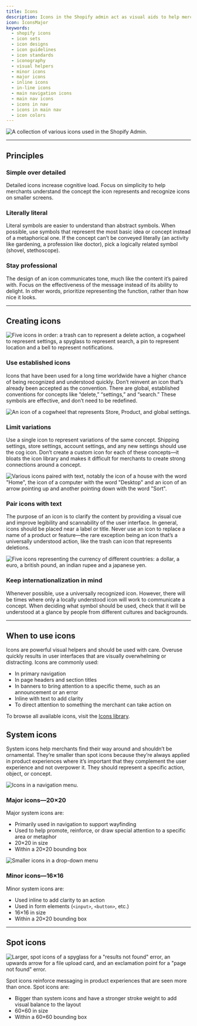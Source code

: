 ```yaml
---
title: Icons
description: Icons in the Shopify admin act as visual aids to help merchants complete tasks. They’re simple, informative, and build on the visual language of the design system.
icon: IconsMajor
keywords:
  - shopify icons
  - icon sets
  - icon designs
  - icon guidelines
  - icon standards
  - iconography
  - visual helpers
  - minor icons
  - major icons
  - inline icons
  - in-line icons
  - main navigation icons
  - main nav icons
  - icons in nav
  - icons in main nav
  - icon colors
---
```


![A collection of various icons used in the Shopify Admin.](/images/foundations/design/icons/icons-intro@2x.png)

---

## Principles

### Simple over detailed

Detailed icons increase cognitive load. Focus on simplicity to help merchants understand the concept the icon represents and recognize icons on smaller screens.

### Literally literal

Literal symbols are easier to understand than abstract symbols. When possible, use symbols that represent the most basic idea or concept instead of a metaphorical one. If the concept can’t be conveyed literally (an activity like gardening, a profession like doctor), pick a logically related symbol (shovel, stethoscope).

### Stay professional

The design of an icon communicates tone, much like the content it’s paired with. Focus on the effectiveness of the message instead of its ability to delight. In other words, prioritize representing the function, rather than how nice it looks.

---

## Creating icons

![Five icons in order: a trash can to represent a delete action, a cogwheel to represent settings, a spyglass to represent search, a pin to represent location and a bell to represent notifications.](/images/foundations/design/icons/icons-established@2x.png)

### Use established icons

Icons that have been used for a long time worldwide have a higher chance of being recognized and understood quickly. Don’t reinvent an icon that’s already been accepted as the convention. There are global, established conventions for concepts like “delete,” “settings,” and “search.” These symbols are effective, and don’t need to be redefined.

![An icon of a cogwheel that represents Store, Product, and global settings.](/images/foundations/design/icons/icons-limit-variations@2x.png)

### Limit variations

Use a single icon to represent variations of the same concept. Shipping settings, store settings, account settings, and any new settings should use the cog icon. Don’t create a custom icon for each of these concepts—it bloats the icon library and makes it difficult for merchants to create strong connections around a concept.

![Various icons paired with text, notably the icon of a house with the word "Home", the icon of a computer with the word "Desktop" and an icon of an arrow pointing up and another pointing down with the word "Sort".](/images/foundations/design/icons/icons-pairing@2x.png)

### Pair icons with text

The purpose of an icon is to clarify the content by providing a visual cue and improve legibility and scannability of the user interface. In general, icons should be placed near a label or title. Never use an icon to replace a name of a product or feature—the rare exception being an icon that’s a universally understood action, like the trash can icon that represents deletions.

![Five icons representing the currency of different countries: a dollar, a euro, a british pound, an indian rupee and a japanese yen.](/images/foundations/design/icons/icons-internationalization@2x.png)

### Keep internationalization in mind

Whenever possible, use a universally recognized icon. However, there will be times where only a locally understood icon will work to communicate a concept. When deciding what symbol should be used, check that it will be understood at a glance by people from different cultures and backgrounds.

---

## When to use icons

Icons are powerful visual helpers and should be used with care. Overuse quickly results in user interfaces that are visually overwhelming or distracting.
Icons are commonly used:

- In primary navigation
- In page headers and section titles
- In banners to bring attention to a specific theme, such as an announcement or an error
- Inline with text to add clarity
- To direct attention to something the merchant can take action on

To browse all available icons, visit the [Icons library](https://polaris.shopify.com/icons).

## System icons

System icons help merchants find their way around and shouldn’t be ornamental. They’re smaller than spot icons because they’re always applied in product experiences where it’s important that they complement the user experience and not overpower it. They should represent a specific action, object, or concept.

![Icons in a navigation menu.](/images/foundations/design/icons/icons-system-20@2x.png)

### Major icons—20×20

Major system icons are:

- Primarily used in navigation to support wayfinding
- Used to help promote, reinforce, or draw special attention to a specific area or metaphor
- 20×20 in size
- Within a 20×20 bounding box

![Smaller icons in a drop-down menu](/images/foundations/design/icons/icons-system-16@2x.png)

### Minor icons—16×16

Minor system icons are:

- Used inline to add clarity to an action
- Used in form elements (`<input>`, `<button>`, etc.)
- 16×16 in size
- Within a 20×20 bounding box

---

## Spot icons

![Larger, spot icons of a spyglass for a "results not found" error, an upwards arrow for a file upload card, and an exclamation point for a "page not found" error.](/images/foundations/design/icons/icons-spot@2x.png)

Spot icons reinforce messaging in product experiences that are seen more than once. Spot&nbsp;icons&nbsp;are:

- Bigger than system icons and have a stronger stroke weight to add visual balance to the layout
- 60×60 in size
- Within a 60×60 bounding box
